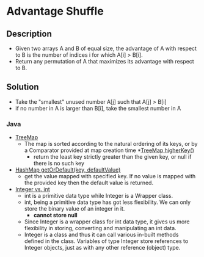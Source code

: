 # Advantage Shuffle

## Description

* Given two arrays A and B of equal size, the advantage of A with respect to B is the number of indices i for which A[i] > B[i].
* Return any permutation of A that maximizes its advantage with respect to B.

## Solution

* Take the "smallest" unused number A[j] such that A[j] > B[i]
* if no number in A is larger than B[i], take the smallest number in A

### Java

* [TreeMap](https://www.geeksforgeeks.org/treemap-in-java/)
  * The map is sorted according to the natural ordering of its keys, or by a Comparator provided at map creation time
  *[TreeMap higherKey()](https://www.geeksforgeeks.org/treemap-higherkey-method-in-java-with-examples/)
    * return the least key strictly greater than the given key, or null if there is no such key
* [HashMap getOrDefault(key, defaultValue)](https://www.geeksforgeeks.org/hashmap-getordefaultkey-defaultvalue-method-in-java-with-examples/)
  * get the value mapped with specified key. If no value is mapped with the provided key then the default value is returned.
* [Integer vs. int](https://www.geeksforgeeks.org/difference-between-an-integer-and-int-in-java/)
  * int is a primitive data type while Integer is a Wrapper class.
  * int, being a primitive data type has got less flexibility. We can only store the binary value of an integer in it.
    * **cannot store null**
  * Since Integer is a wrapper class for int data type, it gives us more flexibility in storing, converting and manipulating an int data.
  * Integer is a class and thus it can call various in-built methods defined in the class. Variables of type Integer store references to Integer objects, just as with any other reference (object) type.
